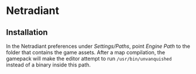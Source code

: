 Netradiant
==========

Installation
------------

In the Netradiant preferences under *Settings/Paths*, point *Engine Path* to the folder that contains the game assets. After a map compilation, the gamepack will make the editor attempt to run `/usr/bin/unvanquished` instead of a binary inside this path.

